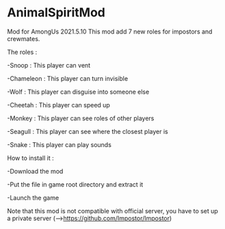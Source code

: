 # AnimalSpiritMod
Mod for AmongUs 2021.5.10
This mod add 7 new roles for impostors and crewmates. 

The roles :

-Snoop : This player can vent

-Chameleon : This player can turn invisible

-Wolf : This player can disguise into someone else

-Cheetah : This player can speed up

-Monkey : This player can see roles of other players

-Seagull : This player can see where the closest player is

-Snake : This player can play sounds

 

How to install it :

-Download the mod

-Put the file in game root directory and extract it

-Launch the game

 

Note that this mod is not compatible with official server, you have to set up a private server (-->https://github.com/Impostor/Impostor)
